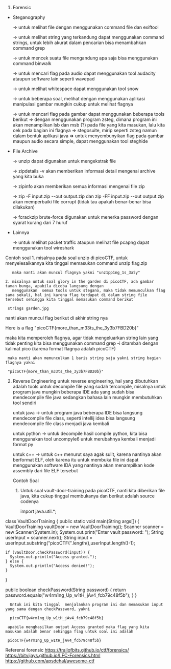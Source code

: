1. Forensic
 - Steganography
 
	-> untuk melihat file dengan menggunakan command file dan exiftool
		 
     -> untuk melihat string yang terkandung dapat menggunakan command strings, untuk lebih akurat dalam pencarian bisa     menambahkan command grep
		 
     -> untuk mencek suatu file mengandung apa saja bisa menggunakan command binwalk
		 
     -> untuk mencari flag pada audio dapat menggunakan tool audacity ataupun software lain seperti wavepad
		 
     -> untuk melihat whitespace dapat menggunakan tool snow
		 
     -> untuk beberapa soal, melihat dengan menggunakan aplikasi manipulasi gambar mungkin cukup untuk melihat flagnya
		 
     -> untuk mencari flag pada gambar dapat menggunakan beberapa tools berikut
        => dengan menggunakan program zsteg, dimana program ini akan menampilkan lsb dan msb (?) pada file yang kita masukan, lalu kita cek pada bagian ini flagnya
        => stegosuite, mirip seperti zsteg namun dalam bentuk aplikasi java
        => untuk menyembunyikan flag pada gambar maupun audio secara simple, dapat menggunakan tool steghide

- File Archive

     -> unzip dapat digunakan untuk mengekstrak file
		 
     -> zipdetails -v akan memberikan informasi detail mengenai archive yang kita buka
		 
     -> zipinfo akan memberikan semua informasi mengenai file zip
		 
     -> zip -F input.zip --out output.zip dan zip -FF input.zip --out output.zip akan memperbaiki file corrupt (tidak tau apakah benar-benar bisa dilakukan)
		 
     -> fcrackzip brute-force digunakan untuk menerka password dengan syarat kurang dari 7 huruf
		 
 - Lainnya
 
     -> untuk melihat packet traffic ataupun melihat file pcapng dapat menggunakan tool wireshark
     
     
 Contoh soal
    1. misalnya pada soal unzip di picoCTF, untuk menyelesaikannya kita tinggal memasukan command
       unzip flag.zip
		
       maka nanti akan muncul flagnya yakni "unz1pp1ng_1s_3a5y"
	 
    2. misalnya untuk soal glory in the garden di picoCTF, ada gambar taman bunga, apabila dicoba langsung dengan 
       menggunakan  semua tools untuk stegano, maka tidak memunculkan flag sama sekali, hal ini karena flag terdapat di dalam string file tersebut sehingga kita tinggal memasukan command berikut

	 strings garden.jpg
	
   nanti akan muncul flag berikut di akhir string nya

   Here is a flag "picoCTF{more_than_m33ts_the_3y3b7FBD20b}"

   maka kita memperoleh flagnya, agar tidak mengeluarkan string lain yang tidak penting kita bisa menggunakan 
	 command grep -i ditambah dengan kalimat pico (karena format flagnya adalah picoCTF) 
	 
	 maka nanti akan memunculkan 1 baris string saja yakni string bagian flagnya yakni
	 
	 "picoCTF{more_than_m33ts_the_3y3b7FBD20b}"
     
     
     
     
2. Reverse Engineering
   untuk reverse engineering, hal yang dibutuhkan adalah tools untuk decompile file yang sudah tercompile, misalnya untuk 
   program java mungkin beberapa IDE ada yang sudah bisa mendecompile file java sedangkan bahasa lain mungkin membutuhkan
   tool sendiri
   
   untuk java
   	-> untuk program java beberapa IDE bisa langsung mendecompile file class, seperti intellij idea bisa langsung
	   mendecompile file class menjadi java kembali
   
   untuk python
   	-> untuk decompile hasil compile python, kita bisa menggunakan tool uncompyle6 untuk merubahnya kembali menjadi
	   format py
	   
   untuk c++
   	-> untuk c++ menurut saya agak sulit, karena nantinya akan berformat ELF, oleh karena itu untuk membuka file ini 
	   dapat menggunakan software IDA yang nantinya akan menampilkan kode assembly dari file ELF tersebut
	   
   Contoh Soal
   1. Untuk soal vault-door-training pada picoCTF, nanti kita diberikan file java, kita cukup tinggal membukanya dan berikut
      adalah source codenya
      
      import java.util.*;

class VaultDoorTraining {
  public static void main(String args[]) {
    VaultDoorTraining vaultDoor = new VaultDoorTraining();
    Scanner scanner = new Scanner(System.in); 
    System.out.print("Enter vault password: ");
    String userInput = scanner.next();
    String input = userInput.substring("picoCTF{".length(),userInput.length()-1);
    
    if (vaultDoor.checkPassword(input)) {
      System.out.println("Access granted.");
    } else {
      System.out.println("Access denied!");
    }
  }
  
  public boolean checkPassword(String password) {
      return password.equals("w4rm1ng_Up_w1tH_jAv4_fcb79c48f5b");
  }
}

      Untuk ini kita tinggal  menjalankan program ini dan memasukan input yang sama dengan checkPassword, yakni
      
      picoCTF{w4rm1ng_Up_w1tH_jAv4_fcb79c48f5b}
     
     apabila menghasilkan output Access granted maka flag yang kita masukan adalah benar sehingga flag untuk soal ini adalah
     
     picoCTF{w4rm1ng_Up_w1tH_jAv4_fcb79c48f5b}












Referensi
forensic
https://trailofbits.github.io/ctf/forensics/
https://bitvijays.github.io/LFC-Forensics.html
https://github.com/apsdehal/awesome-ctf
